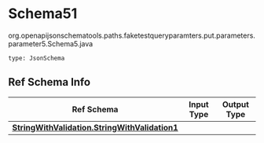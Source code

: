 # Schema51
org.openapijsonschematools.paths.faketestqueryparamters.put.parameters.parameter5.Schema5.java
```
type: JsonSchema
```

## Ref Schema Info
Ref Schema | Input Type | Output Type
---------- | ---------- | -----------
[**StringWithValidation.StringWithValidation1**](../../../components/schemas/StringWithValidation.md) |  | 
